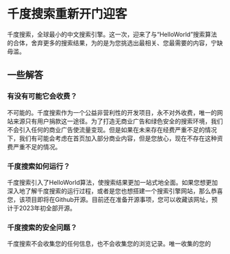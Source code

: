 # 千度搜索重新开门迎客
千度搜索，全球最小的中文搜索引擎。这一次，迎来了与“HelloWorld”搜索算法的合体，舍弃更多的搜索结果，为的是为您挑选出最相关、您最需要的内容，宁缺毋滥。
## 一些解答
### 有没有可能它会收费？
不可能的。千度搜索作为一个公益非营利性的开发项目，永不对外收费，唯一的网站来源只有用户捐款这一途径。为了打造无商业广告和绿色安全的搜索环境，我们不会引入任何的商业广告使流量变现。但是如果在未来存在经费严重不足的情况下，我们有可能会考虑在首页加入部分商业内容，但是您放心，现在不存在这种资费严重不足的情况。
### 千度搜索如何运行？
千度搜索引入了HelloWorld算法，使搜索结果更加一站式地全面。如果您想更加深入地了解千度搜索的运行过程，或者是您也想搭建一个搜索引擎网站，那么恭喜您，该项目即将在Github开源。目前还在准备开源事项，您可以收藏该网址，预计于2023年初全部开源。
### 千度搜索的安全问题？
千度搜索不会收集您的任何信息，也不会收集您的浏览记录。唯一收集的您的
